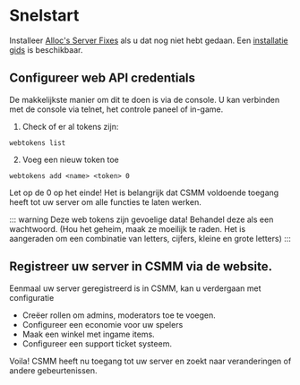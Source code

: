 # Snelstart

Installeer [Alloc's Server Fixes](https://7dtd.illy.bz/wiki/Server%20fixes) als u dat nog niet hebt gedaan. Een [installatie gids](/allocs) is beschikbaar.

## Configureer web API credentials

De makkelijkste manier om dit te doen is via de console. U kan verbinden met de console via telnet, het controle paneel of in-game.

1. Check of er al tokens zijn:

`webtokens list`

2. Voeg een nieuw token toe

`webtokens add <name> <token> 0`

Let op de 0 op het einde! Het is belangrijk dat CSMM voldoende toegang heeft tot uw server om alle functies te laten werken.

::: warning Deze web tokens zijn gevoelige data! Behandel deze als een wachtwoord. (Hou het geheim, maak ze moeilijk te raden. Het is aangeraden om een combinatie van letters, cijfers, kleine en grote letters)
:::

## Registreer uw server in CSMM via de website.

Eenmaal uw server geregistreerd is in CSMM, kan u verdergaan met configuratie

- Creëer rollen om admins, moderators toe te voegen.
- Configureer een economie voor uw spelers
- Maak een winkel met ingame items.
- Configureer een support ticket systeem.

Voila! CSMM heeft nu toegang tot uw server en zoekt naar veranderingen of andere gebeurtenissen.
